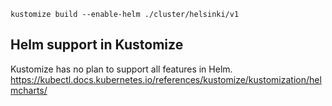 ```
kustomize build --enable-helm ./cluster/helsinki/v1
```

## Helm support in Kustomize
Kustomize has no plan to support all features in Helm.
https://kubectl.docs.kubernetes.io/references/kustomize/kustomization/helmcharts/
